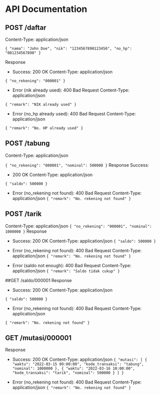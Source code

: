 # API Documentation

## POST /daftar
Content-Type: application/json

`{
  "nama": "John Doe",
  "nik": "1234567890123456",
  "no_hp": "081234567890"
}`

Response
* Success:
200 OK
Content-Type: application/json

`{
  "no_rekening": "000001"
}`


* Error (nik already used):
400 Bad Request
Content-Type: application/json

`{
  "remark": "NIK already used"
}`


* Error (no_hp already used): 
400 Bad Request
Content-Type: application/json

`{
  "remark": "No. HP already used"
}`


## POST /tabung
Content-Type: application/json

`{
  "no_rekening": "000001",
  "nominal": 500000
}`
Response
Success:
* 200 OK
Content-Type: application/json

`{
  "saldo": 500000
}`

* Error (no_rekening not found):
400 Bad Request
Content-Type: application/json
`{
  "remark": "No. rekening not found"
}`

 
## POST /tarik
Content-Type: application/json
`{
  "no_rekening": "000001",
  "nominal": 1000000
}`
Response
* Success:
200 OK
Content-Type: application/json
`{
  "saldo": 500000
}`


* Error (no_rekening not found):
400 Bad Request
Content-Type: application/json
`{
  "remark": "No. rekening not found"
}`

* Error (saldo not enough):
400 Bad Request
Content-Type: application/json
`{
  "remark": "Saldo tidak cukup"
}`


##GET /saldo/000001
Response
* Success:
200 OK
Content-Type: application/json

`{
  "saldo": 500000
}`

* Error (no_rekening not found):
400 Bad Request
Content-Type: application/json

`{
  "remark": "No. rekening not found"
}`

## GET /mutasi/000001
Response
* Success:
200 OK
Content-Type: application/json
`{
  "mutasi": [
    {
      "waktu": "2022-03-15 09:00:00",
      "kode_transaksi": "tabung",
      "nominal": 1000000
    },
    {
      "waktu": "2022-03-16 10:00:00",
      "kode_transaksi": "tarik",
      "nominal": 500000
    }
  ]
}`


* Error (no_rekening not found):
400 Bad Request
Content-Type: application/json
`{
  "remark": "No. rekening not found"
}`
